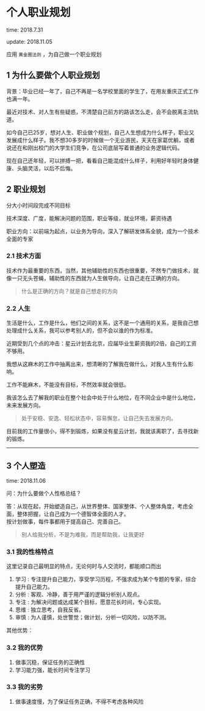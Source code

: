 # 个人职业规划

time: 2018.7.31

update: 2018.11.05

应用 `黄金圈法则` ，为自己做一个职业规划

## 1 为什么要做个人职业规划

背景：毕业已经一年了，自己不再是一名学校里面的学生了，在用友重庆正式工作也满一年。

最近对技术、对人生有些疑惑，不清楚自己前方的路该怎么走，会不会脱离主流轨道。

如今自己已25岁，想对人生、职业做个规划，自己人生想成为什么样子，职业又发展成什么样子。我不想30多岁的时候做一个无业游民，天天在家葛优躺，或者说还在和刚出校门的大学生们竞争，在公司底层写着普通的业务逻辑代码。

现在自己还年轻，可以拼搏一把，看看自己能混成什么样子，利用好年轻时身体健康、头脑灵活，以后不后悔。

## 2 职业规划

分大小时间段完成不同目标

技术深度、广度，能解决问题的范围，职业等级，就业环境，薪资待遇

职业方向：以前端为起点，以业务为导向，深入了解研发体系全貌，成为一个技术全面的专家

### 2.1 技术方面

技术作为最重要的东西，当然，其他辅助性的东西也很重要，不然专门做技术，就像一只无头苍蝇，辅助性的东西就为人生做导向，让自己走在正确的方向。

> 什么是正确的方向？就是自己想走的方向

### 2.2 人生

生活是什么，工作是什么，他们之间的关系，这不是一个通用的关系，是我自己想处理成什么关系，我可以参考别人的，但不会以谁的作为标准。

近期受到几个点的冲击：星云计划去北京，应届毕业生薪资我的2倍，自己的工资不够用。

我想从这麻木的工作中抽离出来，想清晰的了解我在做什么，对我人生有什么影响。

工作不能麻木，不能没有目标，不然效率就会很低。

我该怎么去了解我的职业在整个社会中处于什么地位，在不同企业中是什么地位，未来发展方向。

> 处于安稳、安逸、轻松状态中，容易懈怠，让自己失去发展方向。

目前我的工作量很小，得不到锻炼，如果没有星云计划，我就该离职了，去寻找新的锻炼。

****

## 3 个人塑造

time: 2018.11.06

问：为什么要做个人性格总结？

答：从现在起，开始塑造自己，从世界整体、国家整体、个人整体角度，考虑全面，整体把握，让自己成为一个德智体全面的人才。  
按计划做事，每件事都用于提高自己、完善自己。

> 别人给我分析，不是为难我，而是帮助我，让我更好

### 3.1 我的性格特点

这里记录自己最明显的特点，无论何时与人交流时，都能顺口而出

1. 学习 : 专注提升自己能力，享受学习历程，不强求成为某个专题的专家，综合提升自己能力。
2. 分析 : 客观、冷静，善于用严谨的逻辑分析别人观点。
3. 专注 : 为解决问题或达成某个目标，愿意花长时间，专心实现。
4. 思维 : 独立思考，自我反省。
5. 审慎 : 为人谨慎，处世警觉；做计划，分析一切风险，以防不测。

其他优势：

### 3.2 我的优势

1. 做事沉稳，保证任务的正确性
2. 学习能力强，能长时间专注学习

### 3.3 我的劣势

1. 做事速度慢，为了保证任务正确，不得不考虑各种风险
